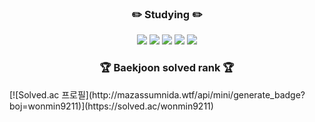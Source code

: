 <div align=center>
  <h3>✏️ Studying ✏️</h3>
</div>
<div align="center">
  <img src="https://img.shields.io/badge/Python-3776AB?style=flat&logo=Python&logoColor=white" />
  <img src="https://img.shields.io/badge/Java-007396?style=flat&logo=Java&logoColor=white" />
  <img src="https://img.shields.io/badge/C++-00599C?style=flat&logo=C++&logoColor=white" />
  <img src="https://img.shields.io/badge/C-A8B9CC?style=flat&logo=C&logoColor=white" />
  <img src="https://img.shields.io/badge/HTML5-E34F26?style=flat&logo=HTML5&logoColor=white" />
</div>

<div align=center>
  <h3>🏆 Baekjoon solved rank 🏆</h3>
</div>
<div algin="center">
    [![Solved.ac
프로필](http://mazassumnida.wtf/api/mini/generate_badge?boj=wonmin9211)](https://solved.ac/wonmin9211)
</div>

  
<!--

- 🔭 I’m currently working on ...
- 🌱 I’m currently learning ...
- 👯 I’m looking to collaborate on ...
- 🤔 I’m looking for help with ...
- 💬 Ask me about ...
- 📫 How to reach me: ...
- 😄 Pronouns: ...
- ⚡ Fun fact: ...
-->
